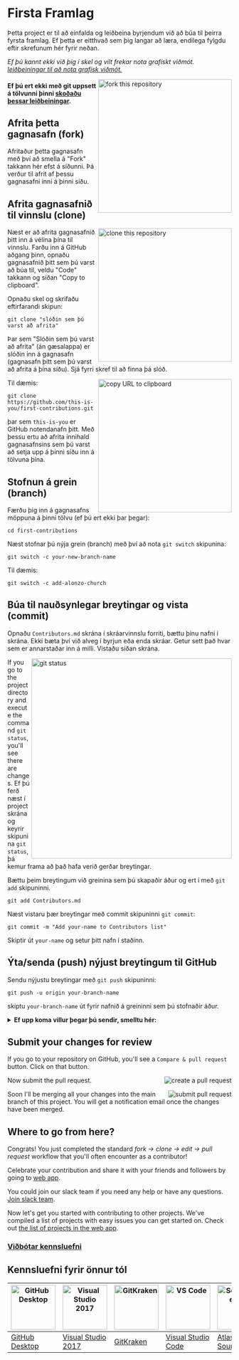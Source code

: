 # Firsta Framlag

Þetta project er til að einfalda og leiðbeina byrjendum við að búa til þeirra fyrsta framlag. Ef þetta er eitthvað sem þig langar að læra, endilega fylgdu eftir skrefunum hér fyrir neðan.

_Ef þú kannt ekki við þig í skel og vilt frekar nota grafískt viðmót. [leiðbeiningar til að nota grafísk viðmót.](#tutorials-using-other-tools)_


<img align="right" width="300" src="https://firstcontributions.github.io/assets/Readme/fork.png" alt="fork this repository" />

#### Ef þú ert ekki með git uppsett á tölvunni þinni [skoðaðu þessar leiðbeiningar](https://docs.github.com/en/get-started/quickstart/set-up-git).

## Afrita þetta gagnasafn (fork)

Afritaður þetta gagnasafn með því að smella á "Fork" takkann hér efst á síðunni.
Þá verður til afrit af þessu gagnasafni inni á þinni síðu.

## Afrita gagnasafnið til vinnslu (clone)

<img align="right" width="300" src="https://firstcontributions.github.io/assets/Readme/clone.png" alt="clone this repository" />

Næst er að afrita gagnasafnið þitt inn á vélina þína til vinnslu. Farðu inn á GitHub aðgang þinn, opnaðu gagnasafnið þitt sem þú varst að búa til, veldu "Code" takkann og síðan "Copy to clipboard".

Opnaðu skel og skrifaðu eftirfarandi skipun:

```
git clone "slóðin sem þú varst að afrita"
```

Þar sem "Slóðin sem þú varst að afrita" (án gæsalappa) er slóðin inn á gagnasafn (gagnasafn þitt sem þú varst að afrita á þína síðu). Sjá fyrri skref til að finna þá slóð.

<img align="right" width="300" src="https://firstcontributions.github.io/assets/Readme/copy-to-clipboard.png" alt="copy URL to clipboard" />

Til dæmis:

```
git clone https://github.com/this-is-you/first-contributions.git
```

þar sem `this-is-you` er GitHub notendanafn þitt. Með þessu ertu að afrita innihald gagnasafnsins sem þú varst að setja upp á þinni síðu inn á tölvuna þína.

## Stofnun á grein (branch)

Færðu þig inn á gagnasafns möppuna á þinni tölvu (ef þú ert ekki þar þegar):

```
cd first-contributions
```

Næst stofnar þú nýja grein (branch) með því að nota `git switch` skipunina:

```
git switch -c your-new-branch-name
```

Til dæmis:

```
git switch -c add-alonzo-church
```

## Búa til nauðsynlegar breytingar og vista (commit)

Opnaðu `Contributors.md` skrána í skráarvinnslu forriti, bættu þínu nafni í skrána. Ekki bæta því við alveg í byrjun eða enda skráar. Getur sett það hvar sem er annarstaðar inn á milli. Vistaðu síðan skrána.

<img align="right" width="450" src="https://firstcontributions.github.io/assets/Readme/git-status.png" alt="git status" />

If you go to the project directory and execute the command `git status`, you'll see there are changes. Ef þú ferð næst í project skrána og keyrir skipunina `git status`, þá kemur frama að það hafa verið gerðar breytingar.

Bættu þeim breytingum við greinina sem þú skapaðir áður og ert í með `git add` skipuninni.

```
git add Contributors.md
```
Næst vistaru þær breytingar með commit skipuninni `git commit`:

```
git commit -m "Add your-name to Contributors list"
```

Skiptir út `your-name` og setur þitt nafn í staðinn.

## Ýta/senda (push) nýjust breytingum til GitHub

Sendu nýjustu breytingar með `git push` skipuninni:

```
git push -u origin your-branch-name
```

skiptu `your-branch-name` út fyrir nafnið á greininni sem þú stofnaðir áður.

<details>
<summary> <strong>Ef upp koma villur þegar þú sendir, smelltu hér:</strong> </summary>

- ### Authentication Error
     <pre>remote: Support for password authentication was removed on August 13, 2021. Please use a personal access token instead.
  remote: Please see https://github.blog/2020-12-15-token-authentication-requirements-for-git-operations/ for more information.
  fatal: Authentication failed for 'https://github.com/<your-username>/first-contributions.git/'</pre>
  Go to [GitHub's tutorial](https://docs.github.com/en/authentication/connecting-to-github-with-ssh/adding-a-new-ssh-key-to-your-github-account) on generating and configuring an SSH key to your account.

</details>

## Submit your changes for review

If you go to your repository on GitHub, you'll see a `Compare & pull request` button. Click on that button.

<img style="float: right;" src="https://firstcontributions.github.io/assets/Readme/compare-and-pull.png" alt="create a pull request" />

Now submit the pull request.

<img style="float: right;" src="https://firstcontributions.github.io/assets/Readme/submit-pull-request.png" alt="submit pull request" />

Soon I'll be merging all your changes into the main branch of this project. You will get a notification email once the changes have been merged.

## Where to go from here?

Congrats! You just completed the standard _fork -> clone -> edit -> pull request_ workflow that you'll often encounter as a contributor!

Celebrate your contribution and share it with your friends and followers by going to [web app](https://firstcontributions.github.io/#social-share).

You could join our slack team if you need any help or have any questions. [Join slack team](https://join.slack.com/t/firstcontributors/shared_invite/zt-1hg51qkgm-Xc7HxhsiPYNN3ofX2_I8FA).

Now let's get you started with contributing to other projects. We've compiled a list of projects with easy issues you can get started on. Check out [the list of projects in the web app](https://firstcontributions.github.io/#project-list).

### [Viðbótar kennsluefni](additional-material/git_workflow_scenarios/additional-material.md)

## Kennsluefni fyrir önnur tól

| <a href="gui-tool-tutorials/github-desktop-tutorial.md"><img alt="GitHub Desktop" src="https://desktop.github.com/images/desktop-icon.svg" width="100"></a> | <a href="gui-tool-tutorials/github-windows-vs2017-tutorial.md"><img alt="Visual Studio 2017" src="https://upload.wikimedia.org/wikipedia/commons/c/cd/Visual_Studio_2017_Logo.svg" width="100"></a> | <a href="gui-tool-tutorials/gitkraken-tutorial.md"><img alt="GitKraken" src="https://firstcontributions.github.io/assets/gui-tool-tutorials/gitkraken-tutorial/gk-icon.png" width="100"></a> | <a href="gui-tool-tutorials/github-windows-vs-code-tutorial.md"><img alt="VS Code" src="https://upload.wikimedia.org/wikipedia/commons/2/2d/Visual_Studio_Code_1.18_icon.svg" width=100></a> | <a href="gui-tool-tutorials/sourcetree-macos-tutorial.md"><img alt="Sourcetree App" src="https://wac-cdn.atlassian.com/dam/jcr:81b15cde-be2e-4f4a-8af7-9436f4a1b431/Sourcetree-icon-blue.svg" width=100></a> | <a href="gui-tool-tutorials/github-windows-intellij-tutorial.md"><img alt="IntelliJ IDEA" src="https://upload.wikimedia.org/wikipedia/commons/thumb/9/9c/IntelliJ_IDEA_Icon.svg/512px-IntelliJ_IDEA_Icon.svg.png" width=100></a> |
| ----------------------------------------------------------------------------------------------------------------------------------------------------------- | --------------------------------------------------------------------------------------------------------------------------------------------------------------------------------------------------- | -------------------------------------------------------------------------------------------------------------------------------------------------------------------------------------------- | -------------------------------------------------------------------------------------------------------------------------------------------------------------------------------------------- | ------------------------------------------------------------------------------------------------------------------------------------------------------------------------------------------------------------ | -------------------------------------------------------------------------------------------------------------------------------------------------------------------------------------------------------------------------------- |
| [GitHub Desktop](gui-tool-tutorials/github-desktop-tutorial.md)                                                                                             | [Visual Studio 2017](gui-tool-tutorials/github-windows-vs2017-tutorial.md)                                                                                                                          | [GitKraken](gui-tool-tutorials/gitkraken-tutorial.md)                                                                                                                                        | [Visual Studio Code](gui-tool-tutorials/github-windows-vs-code-tutorial.md)                                                                                                                  | [Atlassian Sourcetree](gui-tool-tutorials/sourcetree-macos-tutorial.md)                                                                                                                                      | [IntelliJ IDEA](gui-tool-tutorials/github-windows-intellij-tutorial.md)                                                                                                                                                          |
